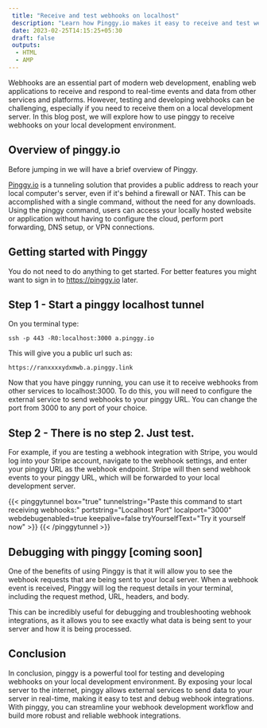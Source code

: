 ```yaml
---
 title: "Receive and test webhooks on localhost" 
 description: "Learn how Pinggy.io makes it easy to receive and test webhooks on your localhost. Streamline your development workflow, debug integrations efficiently, and enhance your web development process with Pinggy's seamless tunneling solution."
 date: 2023-02-25T14:15:25+05:30 
 draft: false 
 outputs:
  - HTML
  - AMP
---
```


Webhooks are an essential part of modern web development, enabling web applications to receive and respond to real-time events and data from other services and platforms. However, testing and developing webhooks can be challenging, especially if you need to receive them on a local development server. In this blog post, we will explore how to use pinggy to receive webhooks on your local development environment.

## Overview of pinggy.io

Before jumping in we will have a brief overview of Pinggy.

[Pinggy.io](https://pinggy.io) is a tunneling solution that provides a public address to reach your local computer's server, even if it's behind a firewall or NAT. This can be accomplished with a single command, without the need for any downloads. Using the pinggy command, users can access your locally hosted website or application without having to configure the cloud, perform port forwarding, DNS setup, or VPN connections.

## Getting started with Pinggy

You do not need to do anything to get started. For better features you might want to sign in to https://pinggy.io later.

## Step 1 - Start a pinggy localhost tunnel

On you terminal type:

```
ssh -p 443 -R0:localhost:3000 a.pinggy.io
```

This will give you a public url such as:

```
https://ranxxxxydxmwb.a.pinggy.link
```

Now that you have pinggy running, you can use it to receive webhooks from other services to localhost:3000. To do this, you will need to configure the external service to send webhooks to your pinggy URL. You can change the port from 3000 to any port of your choice.

## Step 2 - There is no step 2. Just test.

For example, if you are testing a webhook integration with Stripe, you would log into your Stripe account, navigate to the webhook settings, and enter your pinggy URL as the webhook endpoint. Stripe will then send webhook events to your pinggy URL, which will be forwarded to your local development server.

{{< pinggytunnel box="true" tunnelstring="Paste this command to start receiving webhooks:" portstring="Localhost Port" localport="3000" webdebugenabled=true keepalive=false tryYourselfText="Try it yourself now" >}}
{{< /pinggytunnel >}}

## Debugging with pinggy [coming soon]

One of the benefits of using Pinggy is that it will allow you to see the webhook requests that are being sent to your local server. When a webhook event is received, Pinggy will log the request details in your terminal, including the request method, URL, headers, and body.

This can be incredibly useful for debugging and troubleshooting webhook integrations, as it allows you to see exactly what data is being sent to your server and how it is being processed.

## Conclusion

In conclusion, pinggy is a powerful tool for testing and developing webhooks on your local development environment. By exposing your local server to the internet, pinggy allows external services to send data to your server in real-time, making it easy to test and debug webhook integrations. With pinggy, you can streamline your webhook development workflow and build more robust and reliable webhook integrations.
